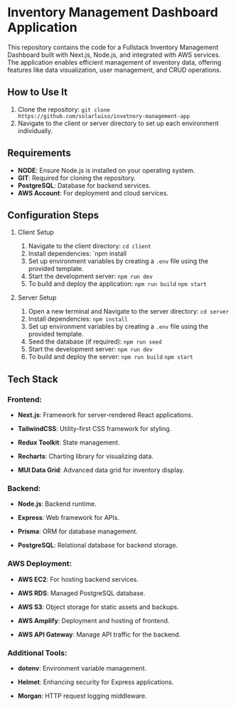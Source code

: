 # Inventory Management Dashboard Application

This repository contains the code for a Fullstack Inventory Management Dashboard built with Next.js, Node.js, and integrated with AWS services. The application enables efficient management of inventory data, offering features like data visualization, user management, and CRUD operations.

## How to Use It

1.  Clone the repository: `git clone https://github.com/solarluiso/invetnory-management-app`
2.  Navigate to the client or server directory to set up each environment individually.

## Requirements

- **NODE**: Ensure Node.js is installed on your operating system.
- **GIT**: Required for cloning the repository.
- **PostgreSQL**: Database for backend services.
- **AWS Account**: For deployment and cloud services.

## Configuration Steps

1. Client Setup

   1. Navigate to the client directory: `cd client`
   2. Install dependencies: `npm install
   3. Set up environment variables by creating a `.env` file using the provided template.
   4. Start the development server: `npm run dev`
   5. To build and deploy the application: `npm run build` `npm start`

2. Server Setup

   1. Open a new terminal and Navigate to the server directory: `cd server`
   2. Install dependencies: `npm install`
   3. Set up environment variables by creating a `.env` file using the provided template.
   4. Seed the database (if required): `npm run seed`
   5. Start the development server: `npm run dev`
   6. To build and deploy the server: `npm run build` `npm start`

## Tech Stack

### Frontend:

- **Next.js**: Framework for server-rendered React applications.

- **TailwindCSS**: Utility-first CSS framework for styling.

- **Redux Toolkit**: State management.

- **Recharts**: Charting library for visualizing data.

- **MUI Data Grid**: Advanced data grid for inventory display.

### Backend:

- **Node.js**: Backend runtime.

- **Express**: Web framework for APIs.

- **Prisma**: ORM for database management.

- **PostgreSQL**: Relational database for backend storage.

### AWS Deployment:

- **AWS EC2**: For hosting backend services.

- **AWS RDS**: Managed PostgreSQL database.

- **AWS S3**: Object storage for static assets and backups.

- **AWS Amplify**: Deployment and hosting of frontend.

- **AWS API Gateway**: Manage API traffic for the backend.

### Additional Tools:

- **dotenv**: Environment variable management.

- **Helmet**: Enhancing security for Express applications.

- **Morgan**: HTTP request logging middleware.
